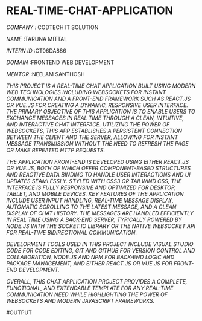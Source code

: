 # REAL-TIME-CHAT-APPLICATION

*COMPANY* : CODTECH IT SOLUTION

*NAME* :TARUNA MITTAL

*INTERN ID* :CT06DA886

*DOMAIN* :FRONTEND WEB DEVELOPMENT

*MENTOR* :NEELAM SANTHOSH

*THIS PROJECT IS A REAL-TIME CHAT APPLICATION BUILT USING MODERN WEB TECHNOLOGIES INCLUDING WEBSOCKETS FOR INSTANT COMMUNICATION AND A FRONT-END FRAMEWORK SUCH AS REACT.JS OR VUE.JS FOR CREATING A DYNAMIC, RESPONSIVE USER INTERFACE. THE PRIMARY OBJECTIVE OF THIS APPLICATION IS TO ENABLE USERS TO EXCHANGE MESSAGES IN REAL TIME THROUGH A CLEAN, INTUITIVE, AND INTERACTIVE CHAT INTERFACE. UTILIZING THE POWER OF WEBSOCKETS, THIS APP ESTABLISHES A PERSISTENT CONNECTION BETWEEN THE CLIENT AND THE SERVER, ALLOWING FOR INSTANT MESSAGE TRANSMISSION WITHOUT THE NEED TO REFRESH THE PAGE OR MAKE REPEATED HTTP REQUESTS.*

*THE APPLICATION FRONT-END IS DEVELOPED USING EITHER REACT.JS OR VUE.JS, BOTH OF WHICH OFFER COMPONENT-BASED STRUCTURES AND REACTIVE DATA BINDING TO HANDLE USER INTERACTIONS AND UI UPDATES SEAMLESSLY. STYLED WITH CSS3 OR TAILWIND CSS, THE INTERFACE IS FULLY RESPONSIVE AND OPTIMIZED FOR DESKTOP, TABLET, AND MOBILE DEVICES. KEY FEATURES OF THE APPLICATION INCLUDE USER INPUT HANDLING, REAL-TIME MESSAGE DISPLAY, AUTOMATIC SCROLLING TO THE LATEST MESSAGE, AND A CLEAN DISPLAY OF CHAT HISTORY. THE MESSAGES ARE HANDLED EFFICIENTLY IN REAL TIME USING A BACK-END SERVER, TYPICALLY POWERED BY NODE.JS WITH THE SOCKET.IO LIBRARY OR THE NATIVE WEBSOCKET API FOR REAL-TIME BIDIRECTIONAL COMMUNICATION.*

*DEVELOPMENT TOOLS USED IN THIS PROJECT INCLUDE VISUAL STUDIO CODE FOR CODE EDITING, GIT AND GITHUB FOR VERSION CONTROL AND COLLABORATION, NODE.JS AND NPM FOR BACK-END LOGIC AND PACKAGE MANAGEMENT, AND EITHER REACT.JS OR VUE.JS FOR FRONT-END DEVELOPMENT.*

*OVERALL, THIS CHAT APPLICATION PROJECT PROVIDES A COMPLETE, FUNCTIONAL, AND EXTENDABLE TEMPLATE FOR ANY REAL-TIME COMMUNICATION NEED WHILE HIGHLIGHTING THE POWER OF WEBSOCKETS AND MODERN JAVASCRIPT FRAMEWORKS.*

#OUTPUT

